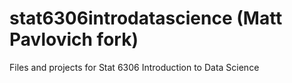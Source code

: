 # stat6306introdatascience (Matt Pavlovich fork)
Files and projects for Stat 6306 Introduction to Data Science
